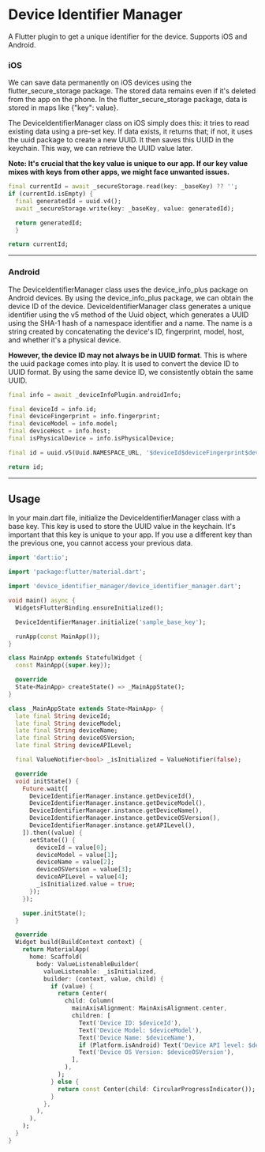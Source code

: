 # Device Identifier Manager

A Flutter plugin to get a unique identifier for the device. Supports iOS and Android. 
### iOS
We can save data permanently on iOS devices using the flutter_secure_storage package. The stored data remains even if it's deleted from the app on the phone. In the flutter_secure_storage package, data is stored in maps like {"key": value}.

The DeviceIdentifierManager class on iOS simply does this: it tries to read existing data using a pre-set key. If data exists, it returns that; if not, it uses the uuid package to create a new UUID. It then saves this UUID in the keychain. This way, we can retrieve the UUID value later.

**Note: It's crucial that the key value is unique to our app. If our key value mixes with keys from other apps, we might face unwanted issues.**

```dart
final currentId = await _secureStorage.read(key: _baseKey) ?? '';
if (currentId.isEmpty) {
  final generatedId = uuid.v4();
  await _secureStorage.write(key: _baseKey, value: generatedId);

  return generatedId;
  }

return currentId;
```
---

### Android
The DeviceIdentifierManager class uses the device_info_plus package on Android devices. By using the device_info_plus package, we can obtain the device ID of the device. DeviceIdentifierManager class generates a unique identifier using the v5 method of the Uuid object, which generates a UUID using the SHA-1 hash of a namespace identifier and a name. The name is a string created by concatenating the device's ID, fingerprint, model, host, and whether it's a physical device.

**However, the device ID may not always be in UUID format**. This is where the uuid package comes into play. It is used to convert the device ID to UUID format. By using the same device ID, we consistently obtain the same UUID.
```dart
final info = await _deviceInfoPlugin.androidInfo;

final deviceId = info.id;
final deviceFingerprint = info.fingerprint;
final deviceModel = info.model;
final deviceHost = info.host;
final isPhysicalDevice = info.isPhysicalDevice;

final id = uuid.v5(Uuid.NAMESPACE_URL, '$deviceId$deviceFingerprint$deviceModel$deviceHost$isPhysicalDevice');

return id;
```

---

## Usage

In your main.dart file, initialize the DeviceIdentifierManager class with a base key. This key is used to store the UUID value in the keychain. It's important that this key is unique to your app. If you use a different key than the previous one, you cannot access your previous data.

```dart
import 'dart:io';

import 'package:flutter/material.dart';

import 'device_identifier_manager/device_identifier_manager.dart';

void main() async {
  WidgetsFlutterBinding.ensureInitialized();

  DeviceIdentifierManager.initialize('sample_base_key');

  runApp(const MainApp());
}

class MainApp extends StatefulWidget {
  const MainApp({super.key});

  @override
  State<MainApp> createState() => _MainAppState();
}

class _MainAppState extends State<MainApp> {
  late final String deviceId;
  late final String deviceModel;
  late final String deviceName;
  late final String deviceOSVersion;
  late final String deviceAPILevel;

  final ValueNotifier<bool> _isInitialized = ValueNotifier(false);

  @override
  void initState() {
    Future.wait([
      DeviceIdentifierManager.instance.getDeviceId(),
      DeviceIdentifierManager.instance.getDeviceModel(),
      DeviceIdentifierManager.instance.getDeviceName(),
      DeviceIdentifierManager.instance.getDeviceOSVersion(),
      DeviceIdentifierManager.instance.getAPILevel(),
    ]).then((value) {
      setState(() {
        deviceId = value[0];
        deviceModel = value[1];
        deviceName = value[2];
        deviceOSVersion = value[3];
        deviceAPILevel = value[4];
        _isInitialized.value = true;
      });
    });

    super.initState();
  }

  @override
  Widget build(BuildContext context) {
    return MaterialApp(
      home: Scaffold(
        body: ValueListenableBuilder(
          valueListenable: _isInitialized,
          builder: (context, value, child) {
            if (value) {
              return Center(
                child: Column(
                  mainAxisAlignment: MainAxisAlignment.center,
                  children: [
                    Text('Device ID: $deviceId'),
                    Text('Device Model: $deviceModel'),
                    Text('Device Name: $deviceName'),
                    if (Platform.isAndroid) Text('Device API level: $deviceAPILevel'),
                    Text('Device OS Version: $deviceOSVersion'),
                  ],
                ),
              );
            } else {
              return const Center(child: CircularProgressIndicator());
            }
          },
        ),
      ),
    );
  }
}
```



